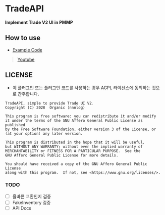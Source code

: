 # TradeAPI
<b>Implement Trade V2 UI in PMMP</b>

## How to use
* [Example Code](https://github.com/organization/TradeAPI/blob/master/examples/TradeTest.php)
> [Youtube](https://youtu.be/38xiaMfrlcU)

## LICENSE
* 이 플러그인 또는 플러그인 코드를 사용하는 경우 AGPL 라이선스에 동의하는 것으로 간주합니다.

```
TradeAPI, simple to provide Trade UI V2.
Copyright (C) 2020  Organic (nnnlog)

This program is free software: you can redistribute it and/or modify
it under the terms of the GNU Affero General Public License as published
by the Free Software Foundation, either version 3 of the License, or
(at your option) any later version.

This program is distributed in the hope that it will be useful,
but WITHOUT ANY WARRANTY; without even the implied warranty of
MERCHANTABILITY or FITNESS FOR A PARTICULAR PURPOSE.  See the
GNU Affero General Public License for more details.

You should have received a copy of the GNU Affero General Public License
along with this program.  If not, see <https://www.gnu.org/licenses/>.
```

### TODO
* [ ] 올바른 교환인지 검증
* [ ] FakeInventory 검증
* [ ] API Docs
